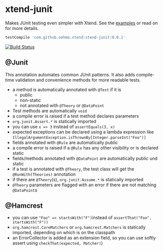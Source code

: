 xtend-junit
===========

Makes JUnit testing even simpler with Xtend. See the [examples](https://github.com/oehme/xtend-junit/tree/master/xtend-junit-examples/src/test/java) or read on for more details.

```groovy
testCompile 'com.github.oehme.xtend:xtend-junit:0.0.1'
```

[![Build Status](https://oehme.ci.cloudbees.com/buildStatus/icon?job=xtend-junit)](https://oehme.ci.cloudbees.com/job/xtend-junit/)

@Junit
------

This annotation automates common JUnit patterns. It also adds compile-time validation and convenience methods for more readable tests.

- a method is automatically annotated with ```@Test``` if it is
  - public
  - non-static
  - not annotated with ```@Theory``` or ```@DataPoint```
- Test methods are automatically ```void```
- a compile error is raised if a test method declares parameters
- ```org.junit.Assert.*``` is statically imported
- you can use ```x => 3``` instead of ```assertEquals(3, x)```
- expected exceptions can be declared using a lambda expression like ```IllegalArgumentException.isThrownBy[Integer.parseInt("Foo")]```
- fields annotated with ```@Rule``` are automatically public
- a compile error is raised if a ```@Rule``` has any other visibility or is declared static
- fields/methods annotated with ```@DataPoint``` are automatically public und static
- if a test is annotated with ```@Theory```, the test class will get the ```@RunWith(Theories)``` annotation
- if there are ```@Theory```(s), ```org.junit.Assume.*``` is statically imported
- ```@Theory``` parameters are flagged with an error if there are not matching ```@DataPoint```s

@Hamcrest
---------

- you can use ```"Foo" => startsWith("F")```instead of ```assertThat("Foo", startsWith("F"))```
- ```org.hamcrest.CoreMatchers``` or ```org.hamcrest.Matchers``` is statically imported, depending on which is on the classpath
- an ErrorCollector is added as an extension field, so you can use softly assert using ```checkThat(expected, Matcher)```)
